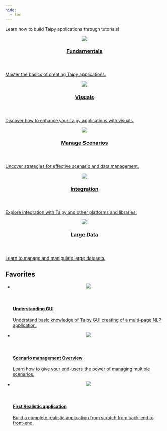```yaml
---
hide:
  - toc
---
```


Learn how to build Taipy applications through tutorials!

<!-- Quick accesses -->
<div class="tp-row tp-row--gutter-sm">
  <div class="tp-col-12 tp-col-md-4 d-flex">
    <a class="tp-content-card tp-content-card--primary" href="fundamentals">
      <header class="tp-content-card-header">
        <img class="tp-content-card-icon--small" src="images/school.svg">
        <h3>Fundamentals</h3>
      </header>
      <div class="tp-content-card-body">
        <p>
          Master the basics of creating Taipy applications.
        </p>
      </div>
    </a>
  </div>

  <div class="tp-col-12 tp-col-md-4 d-flex">
    <a class="tp-content-card tp-content-card--alpha" href="visuals">
      <header class="tp-content-card-header">
        <img class="tp-content-card-icon--small" src="images/visualize.svg">
        <h3>Visuals</h3>
      </header>
      <div class="tp-content-card-body">
        <p>
          Discover how to enhance your Taipy applications with visuals.
        </p>
      </div>
    </a>
  </div>

  <div class="tp-col-12 tp-col-md-4 d-flex">
    <a class="tp-content-card tp-content-card--beta" href="scenario_management">
      <header class="tp-content-card-header">
        <img class="tp-content-card-icon--small" src="images/scenario.svg">
        <h3>Manage Scenarios</h3>
      </header>
      <div class="tp-content-card-body">
        <p>
          Uncover strategies for effective scenario and data management.
        </p>
      </div>
    </a>
  </div>

  <div class="tp-col-12 tp-col-md-4 d-flex">
    <a class="tp-content-card tp-content-card--accent" href="integration">
      <header class="tp-content-card-header">
        <img class="tp-content-card-icon--small" src="images/imagesearch_roller.svg">
        <h3>Integration</h3>
      </header>
      <div class="tp-content-card-body">
        <p>
          Explore integration with Taipy and other platforms and libraries.
        </p>
      </div>
    </a>
  </div>

  <div class="tp-col-12 tp-col-md-4 d-flex">
    <a class="tp-content-card tp-content-card--delta" href="large_data">
      <header class="tp-content-card-header">
        <img class="tp-content-card-icon--small" src="images/database.svg">
        <h3>Large Data</h3>
      </header>
      <div class="tp-content-card-body">
        <p>
          Learn to manage and manipulate large datasets.
        </p>
      </div>
    </a>
  </div>
</div>

## Favorites

<ul class="tp-row tp-row--gutter-sm">
  <li class="tp-col-12 tp-col-md-6 d-flex" data-keywords="gui vizelement chart navbar table layout part menu state multi-page callback markdown">
    <a class="tp-content-card tp-content-card--horizontal tp-content-card--small" href="fundamentals/1_understanding_gui/">
      <header class="tp-content-card-header">
        <img class="tp-content-card-image" src="fundamentals/1_understanding_gui/step_07/images/result.png">
      </header>
      <div class="tp-content-card-body">
        <h4>Understanding GUI</h4>
        <p>
          Understand basic knowledge of Taipy GUI creating of a multi-page NLP application.
        </p>
      </div>
    </a>
  </li>
  <li class="tp-col-12 tp-col-md-6 d-flex" data-keywords="scenario task datanode configuration submission dag">
    <a class="tp-content-card tp-content-card--horizontal tp-content-card--small" href="fundamentals/2_scenario_management_overview/">
      <header class="tp-content-card-header">
        <img class="tp-content-card-image" src="fundamentals/2_scenario_management_overview/images/screen.png">
      </header>
      <div class="tp-content-card-body">
        <h4>Scenario management Overview</h4>
        <p>
          Learn how to give your end-users the power of managing multiple scenarios.
        </p>
      </div>
    </a>
  </li>
  <li class="tp-col-12 tp-col-md-6 d-flex" data-keywords="gui vizelement chart state multi-page callback markdown scenario task storage_type scope datanode configuration">
    <a class="tp-content-card tp-content-card--horizontal tp-content-card--small" href="fundamentals/3_complete_application/">
      <header class="tp-content-card-header">
        <img class="tp-content-card-image" src="fundamentals/3_complete_application/step_04/images/result.png">
      </header>
      <div class="tp-content-card-body">
        <h4>First Realistic application</h4>
        <p>
          Build a complete realistic application from scratch from back-end to front-end.
        </p>
      </div>
    </a>
  </li>
</ul>
